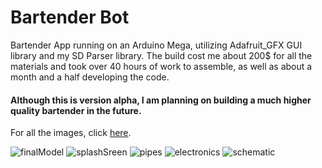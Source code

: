 # Bartender Bot
Bartender App running on an Arduino Mega, utilizing Adafruit_GFX GUI library and my SD Parser library. The build cost me about 200$ for all the materials and took over 40 hours of work to assemble, as well as about a month and a half developing the code.


#### Although this is version alpha, I am planning on building a much higher quality bartender in the future.

For all the images, click [here](https://imgur.com/gallery/96sP3pC). 

![finalModel](https://i.imgur.com/N6G5fyP.jpeg)
![splashSreen](https://i.imgur.com/tGzw44V.jpeg)
![pipes](https://i.imgur.com/y77VRaD.jpeg)
![electronics](https://i.imgur.com/6bPAF2t.jpeg)
![schematic](https://i.imgur.com/lKe7OXW.jpeg)
